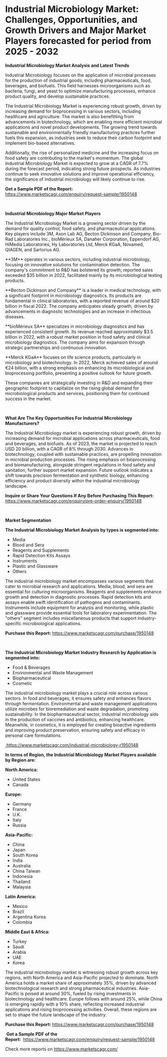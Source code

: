 <p><h1>Industrial Microbiology Market: Challenges, Opportunities, and Growth Drivers and Major Market Players forecasted for period from 2025 - 2032</h1></p><p><strong>Industrial Microbiology Market Analysis and Latest Trends</strong></p>
<p><p>Industrial Microbiology focuses on the application of microbial processes for the production of industrial goods, including pharmaceuticals, food, beverages, and biofuels. This field harnesses microorganisms such as bacteria, fungi, and yeast to optimize manufacturing processes, enhance product quality, and develop sustainable practices. </p><p>The Industrial Microbiology Market is experiencing robust growth, driven by increasing demand for bioprocessing in various sectors, including healthcare and agriculture. The market is also benefitting from advancements in biotechnology, which are enabling more efficient microbial applications and novel product developments. The growing trend towards sustainable and environmentally friendly manufacturing practices further fuels this expansion, as industries seek to reduce their carbon footprint and implement bio-based alternatives.</p><p>Additionally, the rise of personalized medicine and the increasing focus on food safety are contributing to the market's momentum. The global Industrial Microbiology Market is expected to grow at a CAGR of 7.7% during the forecast period, indicating strong future prospects. As industries continue to seek innovative solutions and improve operational efficiency, the significance of industrial microbiology will likely continue to rise.</p></p>
<p><strong>Get a Sample PDF of the Report:&nbsp;</strong> <a href="https://www.marketscagr.com/enquiry/request-sample/1950148?utm_campaign=2716&utm_medium=2&utm_source=Github&utm_content=ia&utm_term=03032025&utm_id=industrial-microbiology">https://www.marketscagr.com/enquiry/request-sample/1950148</a></p>
<p>&nbsp;</p>
<p><strong>Industrial Microbiology Major Market Players</strong></p>
<p><p>The Industrial Microbiology Market is a growing sector driven by the demand for quality control, food safety, and pharmaceutical applications. Key players include 3M, Axon Lab AG, Becton Dickinson and Company, Bio-Rad Laboratories Inc., bioMérieux SA, Danaher Corporation, Eppendorf AG, HiMedia Laboratories, Hy Laboratories Ltd, Merck KGaA, Novamed, QIAGEN, and Sartorius AG.</p><p>**3M** operates in various sectors, including industrial microbiology, focusing on innovative solutions for contamination detection. The company's commitment to R&D has bolstered its growth; reported sales exceeded $35 billion in 2022, facilitated mainly by its microbiological testing products.</p><p>**Becton Dickinson and Company** is a leader in medical technology, with a significant footprint in microbiology diagnostics. Its products are fundamental in clinical laboratories, with a reported revenue of around $20 billion in fiscal 2022. The company anticipates steady growth, driven by advancements in diagnostic technologies and an increase in infectious diseases.</p><p>**bioMérieux SA** specializes in microbiology diagnostics and has experienced consistent growth. Its revenue reached approximately $3.5 billion in 2022, with a robust market position in food safety and clinical microbiology diagnostics. The company aims for expansion through strategic partnerships and continuous innovation.</p><p>**Merck KGaA** focuses on life science products, particularly in microbiology and biotechnology. In 2022, Merck achieved sales of around €24 billion, with a strong emphasis on enhancing its microbiological and bioprocessing portfolio, presenting a positive outlook for future growth.</p><p>These companies are strategically investing in R&D and expanding their geographic footprint to capitalize on the rising global demand for microbiological products and services, positioning them for continued success in the market.</p></p>
<p>&nbsp;</p>
<p><strong>What Are The Key Opportunities For Industrial Microbiology Manufacturers?</strong></p>
<p><p>The Industrial Microbiology market is experiencing robust growth, driven by increasing demand for microbial applications across pharmaceuticals, food and beverages, and biofuels. As of 2023, the market is projected to reach USD 20 billion, with a CAGR of 8% through 2030. Advances in biotechnology, coupled with sustainable practices, are propelling innovation in microbial production processes. The rising emphasis on bioprocessing and biomanufacturing, alongside stringent regulations in food safety and sanitation, further support market expansion. Future outlook indicates a shift towards precision fermentation and synthetic biology, enhancing efficiency and product diversity within the industrial microbiology landscape.</p></p>
<p><strong>Inquire or Share Your Questions If Any Before Purchasing This Report:</strong> <a href="https://www.marketscagr.com/enquiry/pre-order-enquiry/1950148?utm_campaign=2716&utm_medium=2&utm_source=Github&utm_content=ia&utm_term=03032025&utm_id=industrial-microbiology">https://www.marketscagr.com/enquiry/pre-order-enquiry/1950148</a></p>
<p>&nbsp;</p>
<p><strong>Market Segmentation</strong></p>
<p><strong>The Industrial Microbiology Market Analysis by types is segmented into:</strong></p>
<p><ul><li>Media</li><li>Blood and Sera</li><li>Reagents and Supplements</li><li>Rapid Detection Kits Assays</li><li>Instruments</li><li>Plastic and Glassware</li><li>Others</li></ul></p>
<p><p>The industrial microbiology market encompasses various segments that cater to microbial research and applications. Media, blood, and sera are essential for culturing microorganisms. Reagents and supplements enhance growth and detection in diagnostic processes. Rapid detection kits and assays enable swift identification of pathogens and contaminants. Instruments include equipment for analysis and monitoring, while plastic and glassware provide essential tools for laboratory experimentation. The "others" segment includes miscellaneous products that support industry-specific microbiological applications.</p></p>
<p><strong>Purchase this Report:&nbsp;</strong><a href="https://www.marketscagr.com/purchase/1950148?utm_campaign=2716&utm_medium=2&utm_source=Github&utm_content=ia&utm_term=03032025&utm_id=industrial-microbiology">https://www.marketscagr.com/purchase/1950148</a></p>
<p>&nbsp;</p>
<p><strong>The Industrial Microbiology Market Industry Research by Application is segmented into:</strong></p>
<p><ul><li>Food & Beverages</li><li>Environmental and Waste Management</li><li>Biopharmaceutical</li><li>Cosmetic</li></ul></p>
<p><p>The industrial microbiology market plays a crucial role across various sectors. In food and beverages, it ensures safety and enhances flavors through fermentation. Environmental and waste management applications utilize microbes for bioremediation and waste degradation, promoting sustainability. In the biopharmaceutical sector, industrial microbiology aids in the production of vaccines and antibiotics, enhancing healthcare. Meanwhile, in cosmetics, it is employed for creating bioactive ingredients and improving product preservation, ensuring safety and efficacy in personal care formulations.</p></p>
<p><a href="https://www.marketscagr.com/industrial-microbiology-r1950148?utm_campaign=2716&utm_medium=2&utm_source=Github&utm_content=ia&utm_term=03032025&utm_id=industrial-microbiology">&nbsp;https://www.marketscagr.com/industrial-microbiology-r1950148</a></p>
<p><strong>In terms of Region, the Industrial Microbiology Market Players available by Region are:</strong></p>
<p>
    <p> <strong> North America: </strong>
        <ul>
            <li>United States</li>
            <li>Canada</li>
        </ul>
        </p> 
    <p> <strong> Europe: </strong>
        <ul>
            <li>Germany</li>
            <li>France</li>
            <li>U.K.</li>
            <li>Italy</li>
            <li>Russia</li>
        </ul>
        </p> 
    <p> <strong> Asia-Pacific: </strong>
        <ul>
            <li>China</li>
            <li>Japan</li>
            <li>South Korea</li>
            <li>India</li>
            <li>Australia</li>
            <li>China Taiwan</li>
            <li>Indonesia</li>
            <li>Thailand</li>
            <li>Malaysia</li>
        </ul>
        </p> 
    <p> <strong> Latin America: </strong>
        <ul>
            <li>Mexico</li>
            <li>Brazil</li>
            <li>Argentina Korea</li>
            <li>Colombia</li>
        </ul>
        </p> 
    <p> <strong> Middle East & Africa: </strong>
        <ul>
            <li>Turkey</li>
            <li>Saudi</li>
            <li>Arabia</li>
            <li>UAE</li>
            <li>Korea</li>
        </ul>
    </p>
    </p>
<p><p>The industrial microbiology market is witnessing robust growth across key regions, with North America and Asia-Pacific projected to dominate. North America holds a market share of approximately 35%, driven by advanced biotechnological research and strong pharmaceutical industries. Asia-Pacific is poised at around 30%, fueled by rising investments in biotechnology and healthcare. Europe follows with around 25%, while China is emerging rapidly with a 10% share, reflecting increased industrial applications and rising bioprocessing activities. Overall, these regions are set to shape the future landscape of the industry.</p></p>
<p><strong>Purchase this Report: </strong><a href="https://www.marketscagr.com/purchase/1950148?utm_campaign=2716&utm_medium=2&utm_source=Github&utm_content=ia&utm_term=03032025&utm_id=industrial-microbiology">https://www.marketscagr.com/purchase/1950148</a></p>
<p>&nbsp;<strong>Get a Sample PDF of the Report:&nbsp;&nbsp;</strong><a href="https://www.marketscagr.com/enquiry/request-sample/1950148?utm_campaign=2716&utm_medium=2&utm_source=Github&utm_content=ia&utm_term=03032025&utm_id=industrial-microbiology">https://www.marketscagr.com/enquiry/request-sample/1950148</a></p>
<p><strong></strong></p>
<p>Check more reports on <a href="https://www.marketscagr.com/?utm_campaign=2716&utm_medium=2&utm_source=Github&utm_content=ia&utm_term=03032025&utm_id=industrial-microbiology">https://www.marketscagr.com/</a></p>